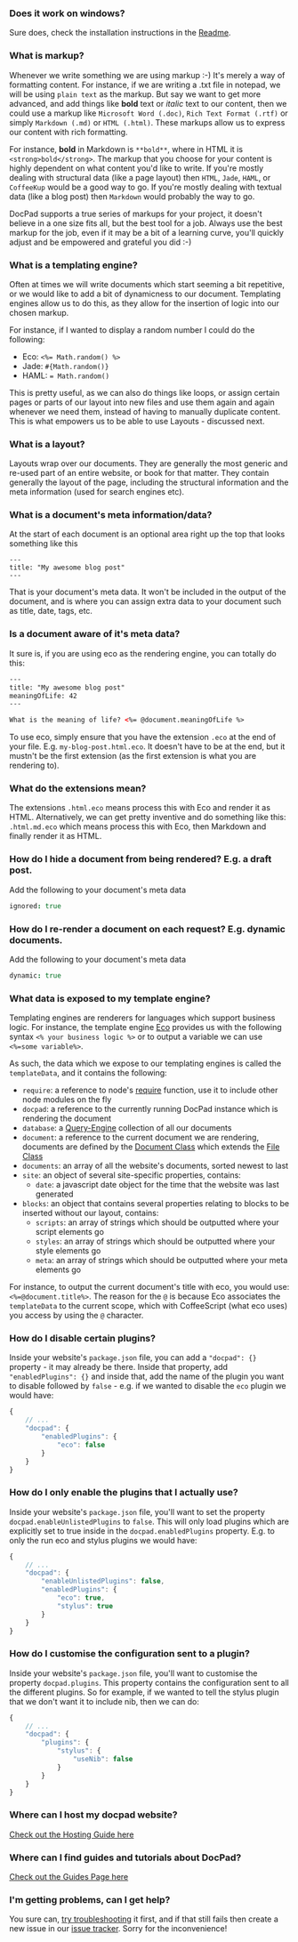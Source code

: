 ### Does it work on windows?
Sure does, check the installation instructions in the [Readme](https://github.com/bevry/docpad).


### What is markup?
Whenever we write something we are using markup :-) It's merely a way of formatting content. For instance, if we are writing a .txt file in notepad, we will be using `plain text` as the markup. But say we want to get more advanced, and add things like **bold** text or _italic_ text to our content, then we could use a markup like `Microsoft Word (.doc)`, `Rich Text Format (.rtf)` or simply `Markdown (.md)` or `HTML (.html)`. These markups allow us to express our content with rich formatting.

For instance, **bold** in Markdown is `**bold**`, where in HTML it is `<strong>bold</strong>`. The markup that you choose for your content is highly dependent on what content you'd like to write. If you're mostly dealing with structural data (like a page layout) then `HTML`, `Jade`, `HAML`, or `CoffeeKup` would be a good way to go. If you're mostly dealing with textual data (like a blog post) then `Markdown` would probably the way to go.

DocPad supports a true series of markups for your project, it doesn't believe in a one size fits all, but the best tool for a job. Always use the best markup for the job, even if it may be a bit of a learning curve, you'll quickly adjust and be empowered and grateful you did :-)


### What is a templating engine?
Often at times we will write documents which start seeming a bit repetitive, or we would like to add a bit of dynamicness to our document. Templating engines allow us to do this, as they allow for the insertion of logic into our chosen markup.

For instance, if I wanted to display a random number I could do the following:

- Eco: `<%= Math.random() %>`
- Jade: `#{Math.random()}`
- HAML: `= Math.random()`

This is pretty useful, as we can also do things like loops, or assign certain pages or parts of our layout into new files and use them again and again whenever we need them, instead of having to manually duplicate content. This is what empowers us to be able to use Layouts - discussed next.


### What is a layout?
Layouts wrap over our documents. They are generally the most generic and re-used part of an entire website, or book for that matter. They contain generally the layout of the page, including the structural information and the meta information (used for search engines etc).


### What is a document's meta information/data?
At the start of each document is an optional area right up the top that looks something like this

```
---
title: "My awesome blog post"
---
```

That is your document's meta data. It won't be included in the output of the document, and is where you can assign extra data to your document such as title, date, tags, etc.


### Is a document aware of it's meta data?
It sure is, if you are using eco as the rendering engine, you can totally do this:

``` html
---
title: "My awesome blog post"
meaningOfLife: 42
---

What is the meaning of life? <%= @document.meaningOfLife %>
```

To use eco, simply ensure that you have the extension `.eco` at the end of your file. E.g. `my-blog-post.html.eco`. It doesn't have to be at the end, but it mustn't be the first extension (as the first extension is what you are rendering to).


### What do the extensions mean?
The extensions `.html.eco` means process this with Eco and render it as HTML. Alternatively, we can get pretty inventive and do something like this: `.html.md.eco` which means process this with Eco, then Markdown and finally render it as HTML.


### How do I hide a document from being rendered? E.g. a draft post.
Add the following to your document's meta data

``` coffee
ignored: true
```


### How do I re-render a document on each request? E.g. dynamic documents.
Add the following to your document's meta data

``` coffee
dynamic: true
```


### What data is exposed to my template engine?
Templating engines are renderers for languages which support business logic. For instance, the template engine [Eco](https://github.com/sstephenson/eco) provides us with the following syntax `<% your business logic %>` or to output a variable we can use `<%=some variable%>`.

As such, the data which we expose to our templating engines is called the `templateData`, and it contains the following:

- `require`: a reference to node's [require](http://nodejs.org/api/globals.html#globals_require) function, use it to include other node modules on the fly
- `docpad`: a reference to the currently running DocPad instance which is rendering the document
- `database`: a [Query-Engine](https://github.com/bevry/query-engine) collection of all our documents
- `document`: a reference to the current document we are rendering, documents are defined by the [Document Class](https://github.com/bevry/docpad/blob/master/lib/models/document.coffee) which extends the [File Class](https://github.com/bevry/docpad/blob/master/lib/models/file.coffee)
- `documents`: an array of all the website's documents, sorted newest to last
- `site`: an object of several site-specific properties, contains:
    - `date`: a javascript date object for the time that the website was last generated
- `blocks`: an object that contains several properties relating to blocks to be inserted without our layout, contains:
    - `scripts`: an array of strings which should be outputted where your script elements go
    - `styles`: an array of strings which should be outputted where your style elements go
    - `meta`: an array of strings which should be outputted where your meta elements go

For instance, to output the current document's title with eco, you would use: `<%=@document.title%>`. The reason for the `@` is because Eco associates the `templateData` to the current scope, which with CoffeeScript (what eco uses) you access by using the `@` character.


### How do I disable certain plugins?
Inside your website's `package.json` file, you can add a `"docpad": {}` property - it may already be there. Inside that property, add `"enabledPlugins": {}` and inside that, add the name of the plugin you want to disable followed by `false` - e.g. if we wanted to disable the `eco` plugin we would have:

``` javascript
{
	// ...
	"docpad": {
		"enabledPlugins": {
			"eco": false
		}
	}
}
```


### How do I only enable the plugins that I actually use?
Inside your website's `package.json` file, you'll want to set the property `docpad.enableUnlistedPlugins` to `false`. This will only load plugins which are explicitly set to true inside in the `docpad.enabledPlugins` property. E.g. to only the run eco and stylus plugins we would have:

``` javascript
{
	// ...
	"docpad": {
		"enableUnlistedPlugins": false,
		"enabledPlugins": {
			"eco": true,
			"stylus": true
		}
	}
}
```


### How do I customise the configuration sent to a plugin?
Inside your website's `package.json` file, you'll want to customise the property `docpad.plugins`. This property contains the configuration sent to all the different plugins. So for example, if we wanted to tell the stylus plugin that we don't want it to include nib, then we can do:

``` javascript
{
	// ...
	"docpad": {
		"plugins": {
			"stylus": {
				"useNib": false
			}
		}
	}
}
```


### Where can I host my docpad website?
[Check out the Hosting Guide here](https://github.com/bevry/docpad/wiki/Hosting)


### Where can I find guides and tutorials about DocPad?
[Check out the Guides Page here](https://github.com/bevry/docpad/wiki/Guides)


### I'm getting problems, can I get help?
You sure can, [try troubleshooting](https://github.com/bevry/docpad/wiki/Troubleshooting) it first, and if that still fails then create a new issue in our [issue tracker](https://github.com/bevry/docpad/issues). Sorry for the inconvenience!